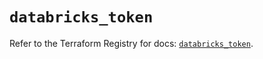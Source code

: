 # `databricks_token`

Refer to the Terraform Registry for docs: [`databricks_token`](https://registry.terraform.io/providers/databricks/databricks/1.65.0/docs/resources/token).
